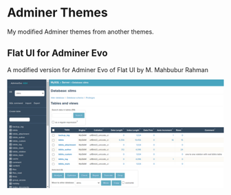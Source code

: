 # Adminer Themes

My modified Adminer themes from another themes.

## Flat UI for Adminer Evo

A modified version for Adminer Evo of Flat UI by  M. Mahbubur Rahman

![alt text](https://github.com/nd3w/adminer-themes/blob/main/flatui-evo.png "Flat UI for Adminer Evo screenshot")
